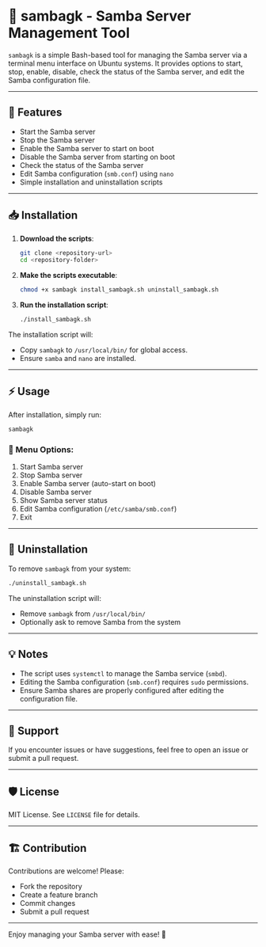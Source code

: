 # 📁 sambagk - Samba Server Management Tool

`sambagk` is a simple Bash-based tool for managing the Samba server via a terminal menu interface on Ubuntu systems. It provides options to start, stop, enable, disable, check the status of the Samba server, and edit the Samba configuration file.

---

## 🚀 Features

- Start the Samba server
- Stop the Samba server
- Enable the Samba server to start on boot
- Disable the Samba server from starting on boot
- Check the status of the Samba server
- Edit Samba configuration (`smb.conf`) using `nano`
- Simple installation and uninstallation scripts

---

## 📥 Installation

1. **Download the scripts**:
   ```bash
   git clone <repository-url>
   cd <repository-folder>
   ```

2. **Make the scripts executable**:
   ```bash
   chmod +x sambagk install_sambagk.sh uninstall_sambagk.sh
   ```

3. **Run the installation script**:
   ```bash
   ./install_sambagk.sh
   ```

The installation script will:
- Copy `sambagk` to `/usr/local/bin/` for global access.
- Ensure `samba` and `nano` are installed.

---

## ⚡ Usage

After installation, simply run:
```bash
sambagk
```

### 📝 Menu Options:
1. Start Samba server
2. Stop Samba server
3. Enable Samba server (auto-start on boot)
4. Disable Samba server
5. Show Samba server status
6. Edit Samba configuration (`/etc/samba/smb.conf`)
7. Exit

---

## 🧹 Uninstallation

To remove `sambagk` from your system:

```bash
./uninstall_sambagk.sh
```

The uninstallation script will:
- Remove `sambagk` from `/usr/local/bin/`
- Optionally ask to remove Samba from the system

---

## 💡 Notes
- The script uses `systemctl` to manage the Samba service (`smbd`).
- Editing the Samba configuration (`smb.conf`) requires `sudo` permissions.
- Ensure Samba shares are properly configured after editing the configuration file.

---

## 💬 Support
If you encounter issues or have suggestions, feel free to open an issue or submit a pull request.

---

## 🛡️ License
MIT License. See `LICENSE` file for details.

---

## 🏗️ Contribution
Contributions are welcome! Please:
- Fork the repository
- Create a feature branch
- Commit changes
- Submit a pull request

---

Enjoy managing your Samba server with ease! 🎉

